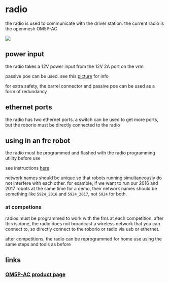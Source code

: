 # radio

the radio is used to communicate with the driver station. the current radio is the openmesh OM5P-AC

![](http://www.open-mesh.com/media/catalog/product/cache/1/image/9df78eab33525d08d6e5fb8d27136e95/o/m/om5p-ac_48.png)

## power input

the radio takes a 12V power input from the 12V 2A port on the vrm

passive poe can be used. see this [picture](https://www.chiefdelphi.com/forums/showthread.php?t=154848) for info

for extra safety, the barrel connector and passive poe can be used as a form of redundancy

## ethernet ports

the radio has two ethernet ports. a switch can be used to get more ports, but the roborio must be directly connected to the radio

## using in an frc robot

the radio must be programmed and flashed with the radio programming utility before use

see instructions [here](https://wpilib.screenstepslive.com/s/4485/m/13503/l/144986-programming-your-radio-for-home-use) 

network names should be unique so that robots running simultaneously do not interfere with each other. for example, if we want to run our 2016 and 2017 robots at the same time for a demo, their network names should be something like `5924_2016` and `5924_2017`, not `5924` for both.

### at competions

radios must be programmed to work with the fms at each competition. after this is done, the radio does not broadcast a wireless network that you can connect to, so directly connect to the roborio or radio via usb or ethernet.

after competitions, the radio can be reprogrammed for home use using the same steps and tools as before

## links

### [OM5P-AC product page](http://www.open-mesh.com/products/access-points/grp-om5p-ac-cloud-access-point.html)